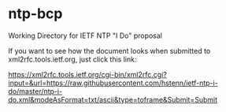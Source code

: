 # ntp-bcp
Working Directory for IETF NTP "I Do" proposal

If you want to see how the document looks when submitted to xml2rfc.tools.ietf.org, just click this link:

https://xml2rfc.tools.ietf.org/cgi-bin/xml2rfc.cgi?input=&url=https://raw.githubusercontent.com/hstenn/ietf-ntp-i-do/master/ntp-i-do.xml&modeAsFormat=txt/ascii&type=toframe&Submit=Submit
